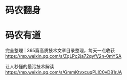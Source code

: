 
# 码农翻身

# 码农有道

完全整理 | 365篇高质技术文章目录整理，每天一点收获 https://mp.weixin.qq.com/s/ZqLPc2ja72qyfV2n-0mYSA

让人秒懂的最污技术解读 https://mp.weixin.qq.com/s/GmmKtvxcuqPLlC0vD81rJA
